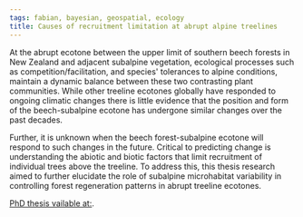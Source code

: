 ```yaml
---
tags: fabian, bayesian, geospatial, ecology
title: Causes of recruitment limitation at abrupt alpine treelines
---
```


At the abrupt ecotone between the upper limit of southern beech forests in New Zealand and adjacent subalpine vegetation, ecological processes such as competition/facilitation, and species' tolerances to alpine conditions, maintain a dynamic balance between these two contrasting plant communities. While other treeline ecotones globally have responded to ongoing climatic changes there is little evidence that the position and form of the beech-subalpine ecotone has undergone similar changes over the past decades.

Further, it is unknown when the beech forest-subalpine ecotone will respond to such changes in the future. Critical to predicting change is understanding the abiotic and biotic factors that limit recruitment of individual trees above the treeline. To address this, this thesis research aimed to further elucidate the role of subalpine microhabitat variability in controlling forest regeneration patterns in abrupt treeline ecotones.

[PhD thesis vailable at:](https://openrepository.aut.ac.nz/handle/10292/14038).
